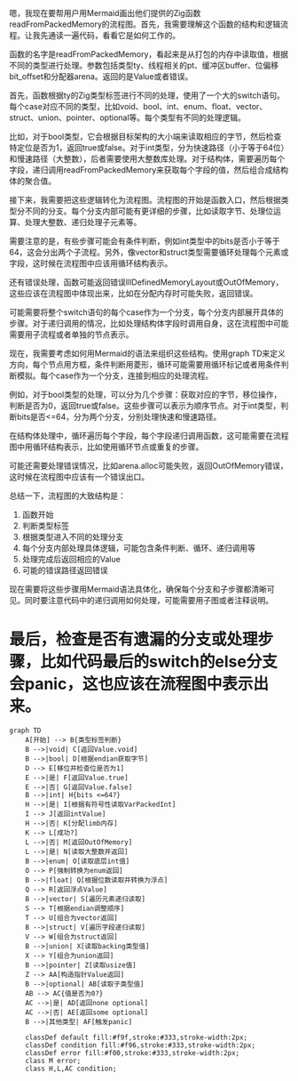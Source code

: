 嗯，我现在要帮用户用Mermaid画出他们提供的Zig函数readFromPackedMemory的流程图。首先，我需要理解这个函数的结构和逻辑流程。让我先通读一遍代码，看看它是如何工作的。

函数的名字是readFromPackedMemory，看起来是从打包的内存中读取值，根据不同的类型进行处理。参数包括类型ty、线程相关的pt、缓冲区buffer、位偏移bit_offset和分配器arena。返回的是Value或者错误。

首先，函数根据ty的Zig类型标签进行不同的处理，使用了一个大的switch语句。每个case对应不同的类型，比如void、bool、int、enum、float、vector、struct、union、pointer、optional等。每个类型有不同的处理逻辑。

比如，对于bool类型，它会根据目标架构的大小端来读取相应的字节，然后检查特定位是否为1，返回true或false。对于int类型，分为快速路径（小于等于64位）和慢速路径（大整数），后者需要使用大整数库处理。对于结构体，需要遍历每个字段，递归调用readFromPackedMemory来获取每个字段的值，然后组合成结构体的聚合值。

接下来，我需要把这些逻辑转化为流程图。流程图的开始是函数入口，然后根据类型分不同的分支。每个分支内部可能有更详细的步骤，比如读取字节、处理位运算、处理大整数、递归处理子元素等。

需要注意的是，有些步骤可能会有条件判断，例如int类型中的bits是否小于等于64，这会分出两个子流程。另外，像vector和struct类型需要循环处理每个元素或字段，这时候在流程图中应该用循环结构表示。

还有错误处理，函数可能返回错误IllDefinedMemoryLayout或OutOfMemory，这些应该在流程图中体现出来，比如在分配内存时可能失败，返回错误。

可能需要将整个switch语句的每个case作为一个分支，每个分支内部展开具体的步骤。对于递归调用的情况，比如处理结构体字段时调用自身，这在流程图中可能需要用子流程或者单独的节点表示。

现在，我需要考虑如何用Mermaid的语法来组织这些结构。使用graph TD来定义方向，每个节点用方框，条件判断用菱形，循环可能需要用循环标记或者用条件判断模拟。每个case作为一个分支，连接到相应的处理流程。

例如，对于bool类型的处理，可以分为几个步骤：获取对应的字节，移位操作，判断是否为0，返回true或false。这些步骤可以表示为顺序节点。对于int类型，判断bits是否<=64，分为两个分支，分别处理快速和慢速路径。

在结构体处理中，循环遍历每个字段，每个字段递归调用函数，这可能需要在流程图中用循环结构表示，比如使用循环节点或重复的步骤。

可能还需要处理错误情况，比如arena.alloc可能失败，返回OutOfMemory错误，这时候在流程图中应该有一个错误出口。

总结一下，流程图的大致结构是：

1. 函数开始
2. 判断类型标签
3. 根据类型进入不同的处理分支
4. 每个分支内部处理具体逻辑，可能包含条件判断、循环、递归调用等
5. 处理完成后返回相应的Value
6. 可能的错误路径返回错误

现在需要将这些步骤用Mermaid语法具体化，确保每个分支和子步骤都清晰可见。同时要注意代码中的递归调用如何处理，可能需要用子图或者注释说明。

最后，检查是否有遗漏的分支或处理步骤，比如代码最后的switch的else分支会panic，这也应该在流程图中表示出来。
================================================
```mermaid
graph TD
    A[开始] --> B{类型标签判断}
    B -->|void| C[返回Value.void]
    B -->|bool| D[根据endian获取字节]
    D --> E[移位并检查位是否为1]
    E -->|是| F[返回Value.true]
    E -->|否| G[返回Value.false]
    B -->|int| H{bits <=64?}
    H -->|是| I[根据有符号性读取VarPackedInt]
    I --> J[返回intValue]
    H -->|否| K[分配limb内存]
    K --> L[成功?]
    L -->|否| M[返回OutOfMemory]
    L -->|是| N[读取大整数并返回]
    B -->|enum| O[读取底层int值]
    O --> P[强制转换为enum返回]
    B -->|float| Q[根据位数读取并转换为浮点]
    Q --> R[返回浮点Value]
    B -->|vector| S[遍历元素递归读取]
    S --> T[根据endian调整顺序]
    T --> U[组合为vector返回]
    B -->|struct| V[遍历字段递归读取]
    V --> W[组合为struct返回]
    B -->|union| X[读取backing类型值]
    X --> Y[组合为union返回]
    B -->|pointer| Z[读取usize值]
    Z --> AA[构造指针Value返回]
    B -->|optional| AB[读取子类型值]
    AB --> AC{值是否为0?}
    AC -->|是| AD[返回none optional]
    AC -->|否| AE[返回some optional]
    B -->|其他类型| AF[触发panic]
    
    classDef default fill:#f9f,stroke:#333,stroke-width:2px;
    classDef condition fill:#f96,stroke:#333,stroke-width:2px;
    classDef error fill:#f00,stroke:#333,stroke-width:2px;
    class M error;
    class H,L,AC condition;
```